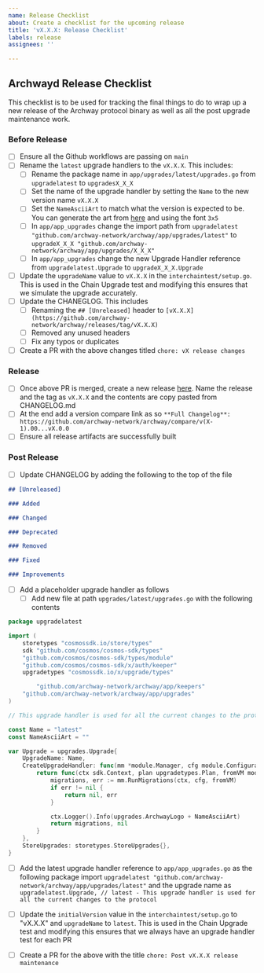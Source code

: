 ```yaml
---
name: Release Checklist
about: Create a checklist for the upcoming release
title: 'vX.X.X: Release Checklist'
labels: release
assignees: ''

---
```

## Archwayd Release Checklist

This checklist is to be used for tracking the final things to do to wrap up a new release of the Archway protocol binary as well as all the post upgrade maintenance work.

### Before Release
- [ ] Ensure all the Github workflows are passing on `main`
- [ ] Rename the `latest` upgrade handlers to the `vX.X.X`. This includes:
   - [ ] Rename the package name in `app/upgrades/latest/upgrades.go` from `upgradelatest` to `upgradesX_X_X`
   - [ ] Set the name of the upgrade handler by setting the `Name` to the new version name `vX.X.X`
   - [ ] Set the `NameAsciiArt` to match what the version is expected to be. You can generate the art from [here](https://ascii-generator.site/t/) and using the font `3x5`
   - [ ] In `app/app_upgrades` change the import path from `upgradelatest "github.com/archway-network/archway/app/upgrades/latest"` to `upgradeX_X_X "github.com/archway-network/archway/app/upgrades/X_X_X"`
   - [ ]  In `app/app_upgrades` change the new Upgrade Handler reference from `upgradelatest.Upgrade` to `upgradeX_X_X.Upgrade`
- [ ] Update the `upgradeName` value to `vX.X.X` in the `interchaintest/setup.go`. This is used in the Chain Upgrade test and modifying this ensures that we simulate the upgrade accurately.  
- [ ] Update the CHANEGLOG. This includes
   - [ ] Renaming the `## [Unreleased]` header to `[vX.X.X](https://github.com/archway-network/archway/releases/tag/vX.X.X)`
   - [ ] Removed any unused headers
   - [ ] Fix any typos or duplicates
- [ ] Create a PR with the above changes titled `chore: vX release changes`

### Release
- [ ] Once above PR is merged, create a new release [here](https://github.com/archway-network/archway/releases/new). Name the release and the tag as `vX.X.X` and the contents are copy pasted from CHANGELOG.md
- [ ] At the end add a version compare link as so `**Full Changelog**: https://github.com/archway-network/archway/compare/v(X-1).00...vX.0.0`
- [ ] Ensure all release artifacts are successfully built

### Post Release
- [ ] Update CHANGELOG by adding the following to the top of the file
```markdown
## [Unreleased]

### Added

### Changed

### Deprecated

### Removed

### Fixed

### Improvements
```
- [ ] Add a placeholder upgrade handler as follows
  - [ ] Add new file at path `upgrades/latest/upgrades.go` with the following contents
```go
package upgradelatest

import (
	storetypes "cosmossdk.io/store/types"
	sdk "github.com/cosmos/cosmos-sdk/types"
	"github.com/cosmos/cosmos-sdk/types/module"
	"github.com/cosmos/cosmos-sdk/x/auth/keeper"
	upgradetypes "cosmossdk.io/x/upgrade/types"

        "github.com/archway-network/archway/app/keepers"
	"github.com/archway-network/archway/app/upgrades"
)

// This upgrade handler is used for all the current changes to the protocol

const Name = "latest"
const NameAsciiArt = ""

var Upgrade = upgrades.Upgrade{
	UpgradeName: Name,
	CreateUpgradeHandler: func(mm *module.Manager, cfg module.Configurator, keepers keepers.ArchwayKeepers) upgradetypes.UpgradeHandler {
		return func(ctx sdk.Context, plan upgradetypes.Plan, fromVM module.VersionMap) (module.VersionMap, error) {
			migrations, err := mm.RunMigrations(ctx, cfg, fromVM)
			if err != nil {
				return nil, err
			}

			ctx.Logger().Info(upgrades.ArchwayLogo + NameAsciiArt)
			return migrations, nil
		}
	},
	StoreUpgrades: storetypes.StoreUpgrades{},
} 
```
  - [ ] Add the latest upgrade handler reference to `app/app_upgrades.go` as the following package import `upgradelatest "github.com/archway-network/archway/app/upgrades/latest"` and the upgrade name as `upgradelatest.Upgrade, // latest - This upgrade handler is used for all the current changes to the protocol`
- [ ] Update the `initialVersion` value in the `interchaintest/setup.go` to "vX.X.X" and `upgradeName` to `latest`. This is used in the Chain Upgrade test and modifying this ensures that we always have an upgrade handler test for each PR
- [ ] Create a PR for the above with the title `chore: Post vX.X.X release maintenance`

